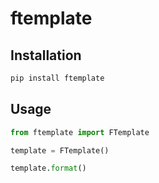 # ftemplate

## Installation

```bash
pip install ftemplate
```

## Usage

```python
from ftemplate import FTemplate

template = FTemplate()

template.format()
```
